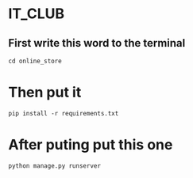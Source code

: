 # IT_CLUB
## First write this word to the terminal
``cd online_store ``
# Then put it
``pip install -r requirements.txt``
# After puting put this one
``python manage.py runserver``